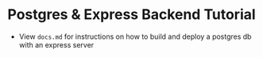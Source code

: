# Postgres & Express Backend Tutorial

- View `docs.md` for instructions on how to build and deploy a postgres db with an express server
